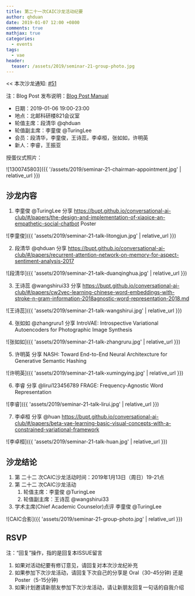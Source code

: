 ```yaml
---
title: 第二十一次CAIC沙龙活动纪要
author: qhduan
date: 2019-01-07 12:00 +0800
comments: true
mathjax: true
categories: 
  - events
tags:
  - vae
header:
  teaser: /assets/2019/seminar-21-group-photo.jpg
---
```


<< 本次沙龙通知: [#51](https://github.com/BUPT/awesome-chatbot/issues/51)

注：Blog Post 发布说明：[Blog Post Manual](https://github.com/BUPT/awesome-chatbot/wiki/Blog-Post-Manual)

- 日期：2019-01-06 19:00-23:00
- 地点：北邮科研楼821会议室
- 轮值主席：段清华 @qhduan
- 轮值副主席：李童俊 @TuringLee
- 会员：段清华，李童俊，王诗蕊，李卓桓，张如如，许明英
- 新人：李睿，王振亚

授蛋仪式照片：

![1300745803]({{ '/assets/2019/seminar-21-chairman-appointment.jpg' | relative_url }})

## 沙龙内容

1. 李童俊 @TuringLee 分享 https://bupt.github.io/conversational-ai-club/#/papers/the-design-and-implementation-of-xiaoice-an-empathetic-social-chatbot
Poster

![李童俊]({{ 'assets/2019/seminar-21-talk-litongjun.jpg' | relative_url }})


2. 段清华 @qhduan 分享 https://bupt.github.io/conversational-ai-club/#/papers/recurrent-attention-network-on-memory-for-aspect-sentiment-analysis-2017

![段清华]({{ 'assets/2019/seminar-21-talk-duanqinghua.jpg' | relative_url }})


3. 王诗蕊 @wangshirui33 分享 https://bupt.github.io/conversational-ai-club/#/papers/cw2vec-learning-chinese-word-embeddings-with-stroke-n-gram-information-2018agnostic-word-representation-2018.md


![王诗蕊]({{ 'assets/2019/seminar-21-talk-wangshirui.jpg' | relative_url }})


4. 张如如 @zhangruru1 分享 IntroVAE: Introspective Variational Autoencoders for Photographic Image Synthesis

![张如如]({{ 'assets/2019/seminar-21-talk-zhangruru.jpg' | relative_url }})


5. 许明英 分享 NASH: Toward End-to-End Neural Architexcture for Generative Semantic Hashing

![许明英]({{ 'assets/2019/seminar-21-talk-xumingying.jpg' | relative_url }})

6. 李睿 分享 @lirui123456789 FRAGE: Frequency-Agnostic Word Representation

![李睿]({{ 'assets/2019/seminar-21-talk-lirui.jpg' | relative_url }})


7. 李卓桓 分享 @huan https://bupt.github.io/conversational-ai-club/#/papers/beta-vae-learning-basic-visual-concepts-with-a-constrained-variational-framework

![李卓桓]({{ 'assets/2019/seminar-21-talk-huan.jpg' | relative_url }})

## 沙龙结论

1. 第 二十二 次CAIC沙龙活动时间：2019年1月13日（周日）19-21点
1. 第 二十二 次CAIC沙龙活动
    1. 轮值主席：李童俊 @TuringLee
    2. 轮值副主席：王诗蕊 @wangshirui33
1. 学术主席(Chief Academic Counselor)点评 李童俊 @TuringLee


![CAIC合影]({{ 'assets/2019/seminar-21-group-photo.jpg' | relative_url }})

## RSVP

注：“回复”操作，指的是回复本ISSUE留言

1. 如果对活动纪要有修订意见，请回复对本次沙龙纪补充
1. 如果参加下次沙龙活动，请回复下次自己的分享是 Oral（30-45分钟) 还是Poster（5-15分钟)
1. 如果计划邀请新朋友参加下次沙龙活动，请让新朋友回复一句话的自我介绍